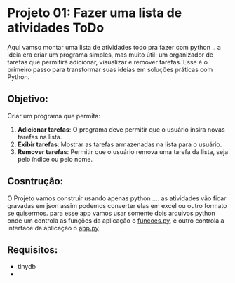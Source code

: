 # Projeto 01: Fazer uma lista de atividades ToDo 
Aqui vamso montar uma lista de atividades todo pra fazer com python .. a ideia era criar um programa simples, mas muito útil: um organizador de tarefas que permitirá adicionar, visualizar e remover tarefas. Esse é o primeiro passo para transformar suas ideias em soluções práticas com Python.

## **Objetivo:**

Criar um programa que permita:

1. **Adicionar tarefas**: O programa deve permitir que o usuário insira novas tarefas na lista.
2. **Exibir tarefas**: Mostrar as tarefas armazenadas na lista para o usuário.
3. **Remover tarefas**: Permitir que o usuário remova uma tarefa da lista, seja pelo índice ou pelo nome.

## **Cosntrução:** 

O Projeto vamos construir usando apenas python .... as atividades vão ficar gravadas em json assim podemos converter elas em excel ou outro formato se quisermos. para esse app vamos usar somente dois arquivos python onde um controla as funções da aplicação o [funcoes.py](projetos_estudos\projeto01\funcoes.py),  e outro controla a interface da aplicação o [app.py](projetos_estudos\projeto01\app.py)


## Requisitos: 
* tinydb 
* 